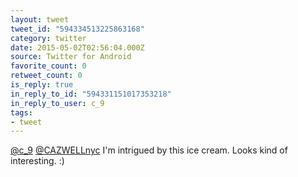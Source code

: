 ```yaml
---
layout: tweet
tweet_id: "594334513225863168"
category: twitter
date: 2015-05-02T02:56:04.000Z
source: Twitter for Android
favorite_count: 0
retweet_count: 0
is_reply: true
in_reply_to_id: "594331151017353218"
in_reply_to_user: c_9
tags:
- tweet
---
```


[@c_9](https://twitter.com/@c_9) [@CAZWELLnyc](https://twitter.com/@CAZWELLnyc) I'm intrigued by this ice cream. Looks kind of interesting. :)
